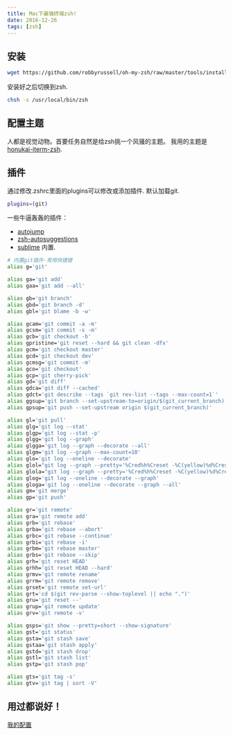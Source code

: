 ```yaml
---
title: Mac下最强终端zsh!
date: 2016-12-26
tags: [zsh]
---
```


## 安装

```bash
wget https://github.com/robbyrussell/oh-my-zsh/raw/master/tools/install.sh -O - | sh
```

安装好之后切换到zsh.

```bash
chsh -s /usr/local/bin/zsh
```

## 配置主题

人都是视觉动物。首要任务自然是给zsh挑一个风骚的主题。
我用的主题是[honukai-iterm-zsh](https://github.com/oskarkrawczyk/honukai-iterm-zsh).

## 插件

通过修改.zshrc里面的plugins可以修改或添加插件. 默认加载git.
```bash
plugins=(git)
```

一些牛逼轰轰的插件：

* [autojump](https://github.com/wting/autojump)
* [zsh-autosuggestions](https://github.com/zsh-users/zsh-autosuggestions)
* [sublime](https://github.com/robbyrussell/oh-my-zsh/tree/master/plugins/sublime) 内置.

<!-- more -->
```bash
# 内置git插件-常用快捷键
alias g='git'

alias ga='git add'
alias gaa='git add --all'

alias gb='git branch'
alias gbd='git branch -d'
alias gbl='git blame -b -w'

alias gcam='git commit -a -m'
alias gcsm='git commit -s -m'
alias gcb='git checkout -b'
alias gpristine='git reset --hard && git clean -dfx'
alias gcm='git checkout master'
alias gcd='git checkout dev'
alias gcmsg='git commit -m'
alias gco='git checkout'
alias gcp='git cherry-pick'
alias gd='git diff'
alias gdca='git diff --cached'
alias gdct='git describe --tags `git rev-list --tags --max-count=1`'
alias ggsup='git branch --set-upstream-to=origin/$(git_current_branch)'
alias gpsup='git push --set-upstream origin $(git_current_branch)'

alias gl='git pull'
alias glg='git log --stat'
alias glgp='git log --stat -p'
alias glgg='git log --graph'
alias glgga='git log --graph --decorate --all'
alias glgm='git log --graph --max-count=10'
alias glo='git log --oneline --decorate'
alias glol="git log --graph --pretty='%Cred%h%Creset -%C(yellow)%d%Creset %s %Cgreen(%cr) %C(bold blue)<%an>%Creset' --abbrev-commit"
alias glola="git log --graph --pretty='%Cred%h%Creset -%C(yellow)%d%Creset %s %Cgreen(%cr) %C(bold blue)<%an>%Creset' --abbrev-commit --all"
alias glog='git log --oneline --decorate --graph'
alias gloga='git log --oneline --decorate --graph --all'
alias gm='git merge'
alias gp='git push'

alias gr='git remote'
alias gra='git remote add'
alias grb='git rebase'
alias grba='git rebase --abort'
alias grbc='git rebase --continue'
alias grbi='git rebase -i'
alias grbm='git rebase master'
alias grbs='git rebase --skip'
alias grh='git reset HEAD'
alias grhh='git reset HEAD --hard'
alias grmv='git remote rename'
alias grrm='git remote remove'
alias grset='git remote set-url'
alias grt='cd $(git rev-parse --show-toplevel || echo ".")'
alias gru='git reset --'
alias grup='git remote update'
alias grv='git remote -v'

alias gsps='git show --pretty=short --show-signature'
alias gst='git status'
alias gsta='git stash save'
alias gstaa='git stash apply'
alias gstd='git stash drop'
alias gstl='git stash list'
alias gstp='git stash pop'

alias gts='git tag -s'
alias gtv='git tag | sort -V'
```

## 用过都说好！
[我的配置](https://github.com/n0rush/config/tree/master/zsh)
